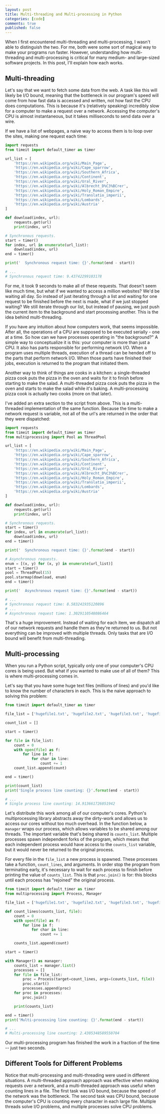 ```yaml
---
layout: post
title: Multi-threading and Multi-processing in Python
categories: [code]
comments: true
published: false
---
```


When I first encountered multi-threading and multi-processing, I wasn't able to distinguish the two. For me, both were some sort of magical way to make your programs run faster. However, understanding how multi-threading and multi-processing is critical for many medium- and large-sized software projects. In this post, I'll explain how each works.

<!--more-->

## Multi-threading

Let's say that we want to fetch some data from the web. A task like this will likely be I/O bound, meaning that the bottleneck in our program's speed will come from how fast data is accessed and written, not how fast the CPU does computations. This is because it's (relatively speaking) incredibly slow for a computer to make a request over a network. Accessing the computer's CPU is almost instantaneous, but it takes milliseconds to send data over a wire. 

If we have a list of webpages, a naive way to access them is to loop over the sites, making one request each time:

~~~python
import requests
from timeit import default_timer as timer

url_list = [
    'https://en.wikipedia.org/wiki/Main_Page',
    'https://en.wikipedia.org/wiki/Cape_sparrow',
    'https://en.wikipedia.org/wiki/Southern_Africa',
    'https://en.wikipedia.org/wiki/Continent',
    'https://en.wikipedia.org/wiki/Ural_River',
    'https://en.wikipedia.org/wiki/Albrecht_D%C3%BCrer',
    'https://en.wikipedia.org/wiki/Holy_Roman_Empire',
    'https://en.wikipedia.org/wiki/Translatio_imperii',
    'https://en.wikipedia.org/wiki/Lombards',
    'https://en.wikipedia.org/wiki/Austria'
]

def download(index, url):
    requests.get(url)
    print(index, url)

# Synchronous requests.
start = timer()
for index, url in enumerate(url_list):
    download(index, url)
end = timer()

print('  Synchronous request time: {}'.format(end - start))

# ...
# Synchronous request time: 9.43742299103178
~~~

For me, it took 9 seconds to make all of these requests. That doesn't seem like much time, but what if we wanted to access a million websites? We'd be waiting all day. So instead of just iterating through a list and waiting for one request to be finished before the next is made, what if we just stopped waiting? We still iterate through our list, but instead of pausing, we just push the current item to the background and start processing another. This is the idea behind multi-threading.

If you have any intuition about how computers work, that seems impossible. After all, the operations of a CPU are supposed to be executed serially - one at a time. So how can we have processes operating in "the background?" A simple way to conceptualize it is this: your computer is more than just a CPU. It also has parts responsible for performing network I/O. When a program uses multiple threads, execution of a thread can be hended off to the parts that perform network I/O. When those parts have finished their jobs, execution is returned to the program that initiated them.

Another way to think of things are cooks in a kitchen: a single-threaded pizza cook puts the pizza in the oven and waits for it to finish before starting to make the salad. A multi-threaded pizza cook puts the pizza in the oven and starts to make the salad while it's baking. A multi-processing pizza cook is actually two cooks (more on that later).

I've added an extra section to the script from above. This is a multi-threaded implementation of the same function. Because the time to make a network request is variable, not all of the url's are returned in the order that they were dispatched:

~~~python
import requests
from timeit import default_timer as timer
from multiprocessing import Pool as ThreadPool

url_list = [
    'https://en.wikipedia.org/wiki/Main_Page',
    'https://en.wikipedia.org/wiki/Cape_sparrow',
    'https://en.wikipedia.org/wiki/Southern_Africa',
    'https://en.wikipedia.org/wiki/Continent',
    'https://en.wikipedia.org/wiki/Ural_River',
    'https://en.wikipedia.org/wiki/Albrecht_D%C3%BCrer',
    'https://en.wikipedia.org/wiki/Holy_Roman_Empire',
    'https://en.wikipedia.org/wiki/Translatio_imperii',
    'https://en.wikipedia.org/wiki/Lombards',
    'https://en.wikipedia.org/wiki/Austria'
]

def download(index, url):
    requests.get(url)
    print(index, url)

# Synchronous requests.
start = timer()
for index, url in enumerate(url_list):
    download(index, url)
end = timer()

print('  Synchronous request time: {}'.format(end - start))

# Asynchronous requests.
enum = [(x, y) for (x, y) in enumerate(url_list)]
start = timer() 
pool = ThreadPool(15) 
pool.starmap(download, enum)
end = timer()

print('  Asynchronous request time: {}'.format(end - start))

# ...
# Synchronous request time: 8.583241935120896
# ...
# Asynchronous request time: 1.3029110548086464
~~~

That's a huge improvement. Instead of waiting for each item, we dispatch all of our network requests and handle them as they're returned to us. But not everything can be improved with multiple threads. Only tasks that are I/O bound will benefit from multi-threading.

## Multi-processing

When you run a Python script, typically only one of your computer's CPU cores is being used. But what if you wanted to make use of all of them? This is where multi-processing comes in.

Let's say that you have some huge text files (millions of lines) and you'd like to know the number of characters in each. This is the naive approach to solving this problem:

~~~python
from timeit import default_timer as timer

file_list = ['hugefile1.txt', 'hugefile2.txt', 'hugefile3.txt', 'hugefile4.txt', 'hugefile5.txt']

count_list = []

start = timer()

for file in file_list:
    count = 0
    with open(file) as f:
        for line in f:
            for char in line:
                count += 1
    count_list.append(count)

end = timer()

print(count_list)
print('Single process line counting: {}'.format(end - start))

# ...
# Single process line counting: 14.913661726051942
~~~

Let's distribute this work among all of our computer's cores. Python's multiprocessing library abstracts away the dirty-work and allows us to access our cores without too much overhead. In the function below, a `manager` wraps our process, which allows variables to be shared among our threads. The important variable that's being shared is `counts_list`. Multiple processes spawn independent forks of the program, which means that each independent process would have access to the `counts_list` variable, but it would never be returned to the original process.

For every file in the `file_list` a new process is spawned. These processes take a function, `count_lines`, and arguments. In order stop the program from terminating early, it's necessary to wait for each process to finish before printing the value of `counts_list`. This is that `proc.join()` is for: this blocks until each process has "rejoined" the original process.

~~~python
from timeit import default_timer as timer
from multiprocessing import Process, Manager

file_list = ['hugefile1.txt', 'hugefile2.txt', 'hugefile3.txt', 'hugefile4.txt', 'hugefile5.txt']

def count_lines(counts_list, file):
    count = 0
    with open(file) as f:
        for line in f:
            for char in line:
                count += 1

    counts_list.append(count)

start = timer()

with Manager() as manager:
    counts_list = manager.list()
    processes = []
    for file in file_list:
        proc = Process(target=count_lines, args=(counts_list, file))
        proc.start()
        processes.append(proc)
    for proc in processes:
        proc.join()

    print(counts_list)

end = timer()
print('Multi-processing line counting: {}'.format(end - start))

# ...
# Multi-processing line counting: 2.4305348589550704
~~~

Our multi-processing program has finished the work in a fraction of the time -- just two seconds.

## Different Tools for Different Problems

Notice that multi-processing and multi-threading were used in different situations. A multi-threaded approach approach was effective when making requests over a network, and a multi-threaded approach was useful when counting lines in a file. The first task was I/O bound, because the speed of the network was the bottleneck. The second task was CPU bound, because the computer's CPU is counting every character in each large file. Multiple threads solve I/O problems, and multiple processes solve CPU problems.
